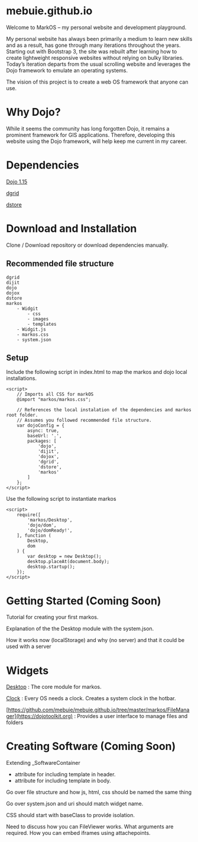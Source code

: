 # mebuie.github.io
Welcome to MarkOS – my personal website and development playground. 

My personal website has always been primarily a medium to learn new skills and as a result, has gone through many iterations throughout the years. Starting out with Bootstrap 3, the site was rebuilt after learning how to create lightweight responsive websites without relying on bulky libraries. Today’s iteration departs from the usual scrolling website and leverages the Dojo framework to emulate an operating systems. 

The vision of this project is to create a web OS framework that anyone can use. 

# Why Dojo?
While it seems the community has long forgotten Dojo, it remains a prominent framework for GIS applications. Therefore, developing this website using the Dojo framework, will help keep me current in my career. 

# Dependencies
[Dojo 1.15](https://dojotoolkit.org)

[dgrid](https://dgrid.io/)

[dstore](https://dstorejs.io/)

# Download and Installation
Clone / Download repository or download dependencies manually. 

## Recommended file structure
    
    dgrid
    dijit
    dojo
    dojox
    dstore
    markos
        - Widgit
            - css
            - images
            - templates
        - Widgit.js
        - markos.css
        - system.json

## Setup
Include the following script in index.html to map the markos and dojo local installations. 

    <script>
        // Imports all CSS for markOS
        @import "markos/markos.css";

        // References the local instalation of the dependencies and markos root folder.
        // Assumes you followed recommended file structure. 
        var dojoConfig = {
            async: true,
            baseUrl: '.',
            packages: [
                'dojo',
                'dijit',
                'dojox',
                'dgrid',
                'dstore',
                'markos'
            ]
        };
    </script>

Use the following script to instantiate markos

    <script>
        require([
            'markos/Desktop',
            'dojo/dom',
            'dojo/domReady!',
        ], function (
            Desktop,
            dom
        ) {
            var desktop = new Desktop();
            desktop.placeAt(document.body);
            desktop.startup();
        });
    </script>


# Getting Started (Coming Soon)
Tutorial for creating your first markos.
 
Explanation of the the Desktop module with the system.json.

How it works now (localStorage) and why (no server) and that it could be used 
with a server

# Widgets
[Desktop](https://github.com/mebuie/mebuie.github.io/tree/master/markos/Desktop) : The core module for markos.

[Clock](https://github.com/mebuie/mebuie.github.io/tree/master/markos/Clock) : Every OS needs a clock. Creates a system clock in the hotbar.  

[https://github.com/mebuie/mebuie.github.io/tree/master/markos/FileManager](https://dojotoolkit.org) : Provides a user interface to manage files and folders
    
# Creating Software (Coming Soon)
Extending _SoftwareContainer
- attribute for including template in header.
- attribute for including template in body.

Go over file structure and how js, html, css should be named the same thing

Go over system.json and uri should match widget name. 

CSS should start with baseClass to provide isolation. 

Need to discuss how you can FileViewer works. What arguments are required. 
How you can embed iframes using attachepoints. 
